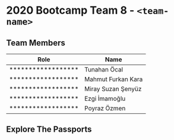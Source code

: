 # 2020 Bootcamp Team 8 - `<team-name>`

## Team Members

| Role               | Name               |
|--------------------|--------------------|
| ****************** | Tunahan Öcal       |
| ****************** | Mahmut Furkan Kara |
| ****************** | Miray Suzan Şenyüz |
| ****************** | Ezgi İmamoğlu      | 
| ****************** | Poyraz Özmen       | 

## Explore The Passports


